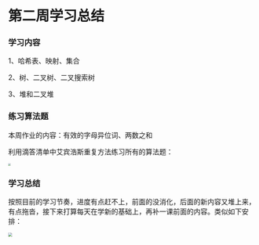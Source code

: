# 第二周学习总结

### 学习内容

1、哈希表、映射、集合

2、树、二叉树、二叉搜索树

3、堆和二叉堆



### 练习算法题

本周作业的内容：有效的字母异位词、两数之和

利用滴答清单中艾宾浩斯重复方法练习所有的算法题：

<img src="https://gitee.com/chenpingcloud/pic-repository/raw/master/pics/20201011120627.png" style="zoom:30%;" />



### 学习总结

按照目前的学习节奏，进度有点赶不上，前面的没消化，后面的新内容又堆上来，有点拖沓，接下来打算每天在学新的基础上，再补一课前面的内容。类似如下安排：

<img src="https://gitee.com/chenpingcloud/pic-repository/raw/master/pics/image-20201011155947117.png" style="zoom:50%;" />


